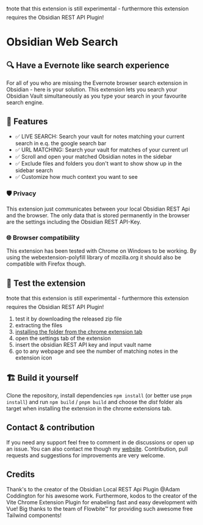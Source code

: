 ❗note that this extension is still experimental - furthermore this extension requires the Obsidian REST API Plugin!

# Obsidian Web Search
## 🔍 Have a Evernote like search experience
For all of you who are missing the Evernote browser search extension in Obsidian - here is your solution. This extension lets you search your Obsidian Vault simultaneously as you type your search in your favourite search engine.

## 🚀 Features
- ✅ LIVE SEARCH: Search your vault for notes matching your current search in e.q. the google search bar
- ✅ URL MATCHING: Search your vault for matches of your current url
- ✅ Scroll and open your matched Obsidian notes in the sidebar
- ✅ Exclude files and folders you don't want to show show up in the sidebar search
- ✅ Customize how much context you want to see

### 🛡️ Privacy
This extension just communicates between your local Obsidian REST Api and the browser. The only data that is stored permanently in the browser are the settings including the Obsidian REST API-Key.

### 🌐 Browser compatibility
This extension has been tested with Chrome on Windows to be working. By using the webextension-polyfill library of mozilla.org it should also be compatible with Firefox though.

## 🚧 Test the extension
❗note that this extension is still experimental - furthermore this extension requires the Obsidian REST API Plugin!
1. test it by downloading the released zip file
2. extracting the files
3. [installing the folder from the chrome extension tab](https://bashvlas.com/blog/install-chrome-extension-in-developer-mode/)
4. open the settings tab of the extension
5. insert the obsidian REST API key and input vault name
6. go to any webpage and see the number of matching notes in the extension icon

## 🏗️ Build it yourself
Clone the repository, install dependencies `npm install` (or better use `pnpm install`) and run `npm build` / `pnpm build` and choose the *dist* folder als target when installing the extension in the chrome extensions tab.

## Contact & contribution
If you need any support feel free to comment in de discussions or open up an issue. You can also contact me though my [website](https://jakobosterberger.com/contact). Contribution, pull requests and suggestions for improvements are very welcome.

## Credits
Thank's to the creator of the Obsidian Local REST Api Plugin @Adam Coddington for his awesome work. Furthermore, kodos to the creator of the Vite Chrome Extension Plugin for enabeling fast and easy development with Vue! Big thanks to the team of Flowbite™ for providing such awesome free Tailwind components!
